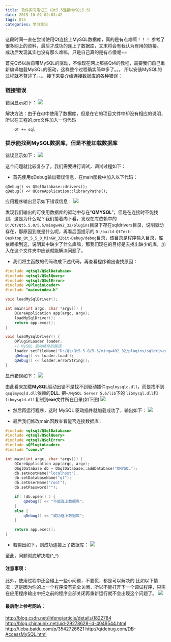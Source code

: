 ```yaml
---
title: 软件实习笔记三（Qt5.5连接MySQL5.6）
date: 2015-10-02 02:03:42
tags: Qt5
categories: 学习笔记
---
```

这段时间一直在尝试使用Qt连接上MySQL数据库，真的是有点难啊！！！
参考了很多网上的资料，最后才成功的连上了数据库，文末将会有我认为有用的链接。
成功后发现其实也没有那么难嘛，只是自己真的是有点傻呢==

<!-- more -->
首先Qt5以后自带MySQL的驱动，不像现在网上那些Qt4的教程，需要我们自己重新编译加载MySQL的驱动，这样整个过程确实简单多了。。。
所以安装MySQL的过程就不赘述了。。。
接下来要介绍连接数据库的各种错误：

### 链接错误
错误显示如下：
![](http://img.blog.csdn.net/20151003003748400)

解决方法：由于在qt中使用了数据库，但是在它的项目文件中却没有相应的说明，所以在工程的.pro文件加入一句代码
```
    QT += sql
```

### 提示能找到MySQL数据库，但是不能加载数据库
错误显示如下：
![](http://img.blog.csdn.net/20151003005433524)

这个问题就比较复杂了，我们需要进行调试，调试过程如下：
- 首先使用qDebug输出错误信息，在main函数中加入以下代码：
```
qDebug() << QSqlDatabase::drivers();  
qDebug() << QCoreApplication::libraryPaths();  
```

应用程序输出显示如下错误信息：
![](http://img.blog.csdn.net/20151003005757654)

发现我们输出的可使用数据库的驱动中存在“**QMYSQL**”，但是在连接时不能找到，这是为什么呢？我们接着向下看，发现在库依赖中的`D:/Qt/Qt5.5.0/5.5/mingw492_32/plugins`目录下存在sqldrivers目录，说明驱动存在，那原因到底是什么呢，再看后面提示的
`D:/build-QtTest-Desktop_Qt_5_5_0_MinGW_32bit-Debug/debug`目录，该目录是程序输入目录，库依赖指到这，说明其中缺少了什么库嘛，那我们现在的目标是去找出缺少的库，加入在这个文件夹中应该就能解决问题了。

- 我们将主函数的代码改成下述代码，再查看程序输出查找原因：
``` c++
#include <qtsql/QSqlDatabase>  
#include <qtsql/QSqlQuery>  
#include <qtsql/QSqlError>  
#include <QPluginLoader>  
#include "mainwindow.h"  

void loadMySqlDriver();  

int main(int argc, char *argv[]) {  
    QCoreApplication app(argc, argv);  
    loadMySqlDriver();  
    return app.exec();  
}  

void loadMySqlDriver() {  
    QPluginLoader loader;  
    // MySQL 驱动插件的路径  
    loader.setFileName("D:/Qt/Qt5.5.0/5.5/mingw492_32/plugins/sqldrivers/qsqlmysqld.dll");  
    qDebug() << loader.load();  
    qDebug() << loader.errorString();  
}  
```

显示错误如下：
![](http://img.blog.csdn.net/20151003011500167)

由此看来加载**MySQL**驱动出错不是找不到驱动插件`qsqlmysqld.dll`，而是找不到`qsqlmysqld.dll`依赖的**DLL**. 把`~/MySQL Server 5.6/lib`下的
`libmysql.dll`和`libmysqld.dll`复制到**exe**文件所在目录(如下图)
![](http://img.blog.csdn.net/20151003011923063)

- 然后再运行程序，这时 MySQL 驱动插件就加载成功了，输出如下：
![](http://img.blog.csdn.net/20151003012133782)

- 最后我们修改main函数查看能否连接数据库：
``` c++
#include <qtsql/QSqlDatabase>  
#include <qtsql/QSqlQuery>  
#include <qtsql/QSqlError>  
#include <QPluginLoader>  
#include "conn.h"  

int main(int argc, char *argv[]) {  
    QCoreApplication app(argc, argv);  
    QSqlDatabase db = QSqlDatabase::addDatabase("QMYSQL");  
    db.setHostName("localhost");  
    db.setDatabaseName("qt");  
    db.setUserName("root");  
    db.setPassword("");  

    if( !db.open() ) {  
        qDebug() << "不能连上数据库";  
    }  
    else {  
        qDebug() << "成功连上数据库";  
    }  

    return app.exec();  
}  
```

- 若输出如下，则成功连接上了数据库：
![](http://img.blog.csdn.net/20151003012346901)

至此，问题彻底解决啦(^_^)

#### 注意事项：
此外，使用过程中还会碰上一些小问题，不要慌，都是可以解决的
比如以下情况：这是因为你的上一个程序没有完全关闭，所以不能打开下一个调试程序，只需在应用程序输出中把之前的程序全部关闭再重新运行就不会出现这个问题了。
![](http://img.blog.csdn.net/20151003012606960)

#### 最后附上参考网站：
<a href="http://blog.csdn.net/lhfeng/article/details/1822784" target="_blank">http://blog.csdn.net/lhfeng/article/details/1822784</a>
<a href="http://blog.chinaunix.net/uid-29278628-id-4049544.html" target="_blank">http://blog.chinaunix.net/uid-29278628-id-4049544.html</a>
<a href="http://tieba.baidu.com/p/3542726621" target="_blank">http://tieba.baidu.com/p/3542726621</a>
<a href="http://qtdebug.com/DB-AccessMySQL.html" target="_blank">http://qtdebug.com/DB-AccessMySQL.html</a>
